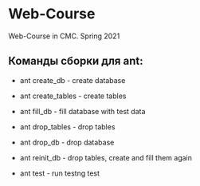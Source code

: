 # Web-Course
Web-Course in CMC. Spring 2021

## Команды сборки для ant:

- ant create_db     - create database
  
- ant create_tables - create tables
  
- ant fill_db       - fill database with test data
  
- ant drop_tables   - drop tables
  
- ant drop_db       - drop database
  
- ant reinit_db     - drop tables, create and fill them again
    
- ant test          - run testng test
